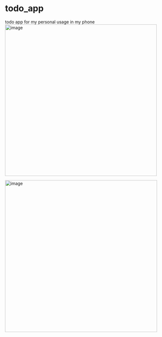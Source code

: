 # todo_app
todo app for my personal usage in my phone
<img width="500" alt="image" src="https://user-images.githubusercontent.com/55507463/157344174-965c18c8-14f5-4b88-8840-cf354cb59746.png">


<img width="501" alt="image" src="https://user-images.githubusercontent.com/55507463/157344233-5bf26185-aceb-43b7-83d8-42307a5fc1d0.png">
